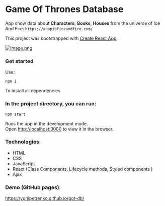 # Game Of Thrones Database

App show data about **Characters**, **Books**, **Houses** from the universe of Ice And Fire: `https://anapioficeandfire.com/`

This project was bootstrapped with [Create React App](https://github.com/facebook/create-react-app).

[![image.png](https://i.postimg.cc/wv5B1mTv/image.png)](https://postimg.cc/2b6YJ3WR)

### Get started
Use:

```
npm i
```

To install all dependencies

### In the project directory, you can run:

```
npm start
```
Runs the app in the development mode.<br>
Open [http://localhost:3000](http://localhost:3000) to view it in the browser.

### Technologies:

- HTML
- CSS
- JavaScript
- React (Class Components, Lifecycle methods, Styled components )
- Ajax

### Demo (GitHub pages):

https://yuriipetrenko.github.io/got-db/
